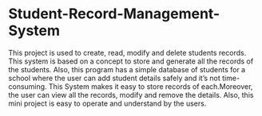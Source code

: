 # Student-Record-Management-System
This project is used to create, read, modify and delete students records.
This system is based on a concept to store and generate all the records of the students.
Also, this program has a simple database of students for a school where the user can add student details safely and it’s not time-consuming. 
This System makes it easy to store records of each.Moreover, the user can view all the records, modify and remove the details. 
Also, this mini project is easy to operate and understand by the users. 
